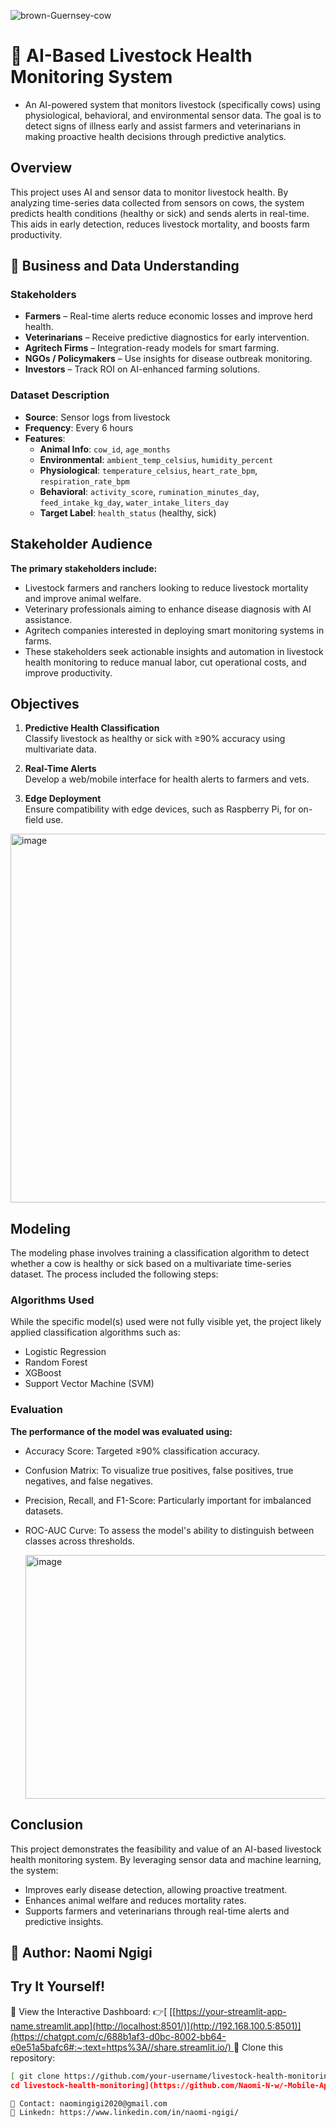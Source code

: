 ![brown-Guernsey-cow](https://github.com/user-attachments/assets/1dfd032a-1a71-4067-ac2a-d8aaf1748a17)

# 🐄 AI-Based Livestock Health Monitoring System

+ An AI-powered system that monitors livestock (specifically cows) using physiological, behavioral, and environmental sensor data. The goal is to detect signs of illness early and assist farmers and veterinarians in making proactive health decisions through predictive analytics.

##  Overview

This project uses AI and sensor data to monitor livestock health. By analyzing time-series data collected from sensors on cows, the system predicts health conditions (healthy or sick) and sends alerts in real-time. This aids in early detection, reduces livestock mortality, and boosts farm productivity.


## 👥 Business and Data Understanding

### Stakeholders

- **Farmers** – Real-time alerts reduce economic losses and improve herd health.
- **Veterinarians** – Receive predictive diagnostics for early intervention.
- **Agritech Firms** – Integration-ready models for smart farming.
- **NGOs / Policymakers** – Use insights for disease outbreak monitoring.
- **Investors** – Track ROI on AI-enhanced farming solutions.

### Dataset Description

- **Source**: Sensor logs from livestock
- **Frequency**: Every 6 hours
- **Features**:
  - **Animal Info**: `cow_id`, `age_months`
  - **Environmental**: `ambient_temp_celsius`, `humidity_percent`
  - **Physiological**: `temperature_celsius`, `heart_rate_bpm`, `respiration_rate_bpm`
  - **Behavioral**: `activity_score`, `rumination_minutes_day`, `feed_intake_kg_day`, `water_intake_liters_day`
  - **Target Label**: `health_status` (healthy, sick)

## Stakeholder Audience
**The primary stakeholders include:**
+ Livestock farmers and ranchers looking to reduce livestock mortality and improve animal welfare.
+ Veterinary professionals aiming to enhance disease diagnosis with AI assistance.
+ Agritech companies interested in deploying smart monitoring systems in farms.
+ These stakeholders seek actionable insights and automation in livestock health monitoring to reduce manual labor, cut operational costs, and improve productivity.

##  Objectives

1. **Predictive Health Classification**  
   Classify livestock as healthy or sick with ≥90% accuracy using multivariate data.

2. **Real-Time Alerts**  
   Develop a web/mobile interface for health alerts to farmers and vets.

3. **Edge Deployment**  
   Ensure compatibility with edge devices, such as Raspberry Pi, for on-field use.

<img width="1189" height="590" alt="image" src="https://github.com/user-attachments/assets/2e615100-ae7b-42ab-84d1-c10d78dc95aa" />

   
## Modeling
The modeling phase involves training a classification algorithm to detect whether a cow is healthy or sick based on a multivariate time-series dataset. The process included the following steps:

### Algorithms Used

While the specific model(s) used were not fully visible yet, the project likely applied classification algorithms such as:
+ Logistic Regression
+ Random Forest
+ XGBoost
+ Support Vector Machine (SVM)

### Evaluation
**The performance of the model was evaluated using:**
+ Accuracy Score: Targeted ≥90% classification accuracy.
+ Confusion Matrix: To visualize true positives, false positives, true negatives, and false negatives.
+ Precision, Recall, and F1-Score: Particularly important for imbalanced datasets.
+ ROC-AUC Curve: To assess the model's ability to distinguish between classes across thresholds.

  <img width="490" height="390" alt="image" src="https://github.com/user-attachments/assets/840995c6-2a84-4aa0-9020-c7d7f4ad231e" />


## Conclusion
This project demonstrates the feasibility and value of an AI-based livestock health monitoring system. By leveraging sensor data and machine learning, the system:
+ Improves early disease detection, allowing proactive treatment.
+ Enhances animal welfare and reduces mortality rates.
+ Supports farmers and veterinarians through real-time alerts and predictive insights.

## 👤 Author: Naomi Ngigi

##  Try It Yourself!
🔗 View the Interactive Dashboard:
👉[ [[[https://your-streamlit-app-name.streamlit.app](http://localhost:8501/)](http://192.168.100.5:8501)](https://chatgpt.com/c/688b1af3-d0bc-8002-bb64-e0e51a5bafc6#:~:text=https%3A//share.streamlit.io/)
](https://share.streamlit.io/)
📘 Clone this repository:
   ```bash
  [ git clone https://github.com/your-username/livestock-health-monitoring.git
   cd livestock-health-monitoring](https://github.com/Naomi-N-w/-Mobile-App-for-Livestock-Health-Alerts)

📩 Contact: naomingigi2020@gmail.com
💼 Linkedn: https://www.linkedin.com/in/naomi-ngigi/





